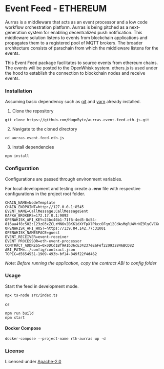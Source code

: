 # Event Feed - ETHEREUM

Aurras is a middleware that acts as an event processor and a low code workflow orchestration platform. Aurras is being pitched as a next-generation system for enabling decentralized push notification. This middleware solution listens to events from blockchain applications and propagates them to a registered pool of MQTT brokers. The broader architecture consists of parachain from which the middleware listens for the events.

This Event Feed package facilitates to source events from ethereum chains. The events will be posted to the OpenWhisk system. ethers.js is used under the hood to establish the connection to blockchain nodes and receive events.

### Installation

Assuming basic dependency such as [git](https://git-scm.com/) and [yarn](https://yarnpkg.com/) already installed.

1. Clone the repository

```text
git clone https://github.com/HugoByte/aurras-event-feed-eth-js.git
```

  2. Navigate to the cloned directory

```text
cd aurras-event-feed-eth-js
```

  3. Install dependencies

```text
npm install
```

### Configuration

Configurations are passed through environment variables.

For local development and testing create a **.env** file with respective configurations in the project root folder.

```text
CHAIN_NAME=NodeTemplate
CHAIN_ENDPOINT=http://127.0.0.1:8545
EVENT_NAME=CallMessage;CallMessageSent
KAFKA_BROKERS=172.17.0.1:9092
OPENWHISK_API_KEY=23bc46b1-71f6-4ed5-8c54-816aa4f8c502:123zO3xZCLrMN6v2BKK1dXYFpXlPkccOFqm12CdAsMgRU4VrNZ9lyGVCGuMDGIwP
OPENWHISK_API_HOST=https://139.84.142.77:31001
OPENWHISK_NAMESPACE=guest
EVENT_RECEIVER=event-receiver
EVENT_PROCESSOR=eth-event-processor
CONTRACT_ADDRESS=0x0DCd1Bf9A1b36cE34237eEaFef220932846BCD82
ABI_PATH=../config/contract.json
TOPIC=d5654951-1909-493b-bf14-849f22f4d462
```

*_Note: Before running the application, copy the contract ABI to config folder_* 
### Usage

Start the feed in development mode.

```text
npx ts-node src/index.ts
```
or 
```
npm run build
npm start
```

#### Docker Compose

```text
docker-compose --project-name rth-aurras up -d
```
### License
Licensed under [Apache-2.0](./LICENSE)